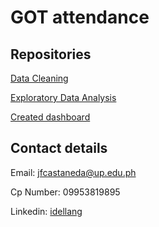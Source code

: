 # GOT attendance

## Repositories

[Data Cleaning](https://github.com/idellang/CastanedaTM_Ans/tree/master/CleaningData)

[Exploratory Data Analysis](https://github.com/idellang/CastanedaTM_Ans/tree/master/ExploratoryDataAnalysis)

[Created dashboard](https://datastudio.google.com/reporting/a885c084-02bb-462a-b675-bec8e36a7553)


## Contact details

Email: jfcastaneda@up.edu.ph

Cp Number: 09953819895

Linkedin: [idellang](https://www.linkedin.com/in/idelcastaneda/)
